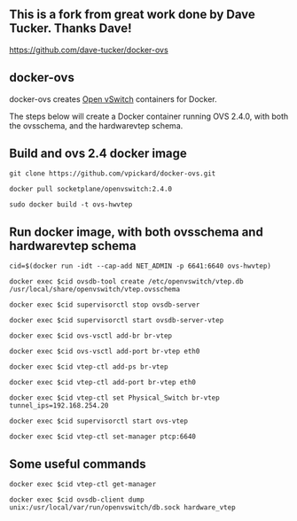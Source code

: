 This is a fork from great work done by Dave Tucker. Thanks Dave!
----------------------------------------------------------------
https://github.com/dave-tucker/docker-ovs

docker-ovs
----------

docker-ovs creates [Open vSwitch](http://openvswitch.org) containers for Docker.

The steps below will create a Docker container running OVS 2.4.0, with both
the ovsschema, and the hardwarevtep schema.


Build and ovs 2.4 docker image
------------------------------

	git clone https://github.com/vpickard/docker-ovs.git

	docker pull socketplane/openvswitch:2.4.0

	sudo docker build -t ovs-hwvtep

Run docker image, with both ovsschema and hardwarevtep schema
--------------------------------------------------------------

	cid=$(docker run -idt --cap-add NET_ADMIN -p 6641:6640 ovs-hwvtep)

	docker exec $cid ovsdb-tool create /etc/openvswitch/vtep.db /usr/local/share/openvswitch/vtep.ovsschema

	docker exec $cid supervisorctl stop ovsdb-server

	docker exec $cid supervisorctl start ovsdb-server-vtep

	docker exec $cid ovs-vsctl add-br br-vtep

	docker exec $cid ovs-vsctl add-port br-vtep eth0

	docker exec $cid vtep-ctl add-ps br-vtep

	docker exec $cid vtep-ctl add-port br-vtep eth0

	docker exec $cid vtep-ctl set Physical_Switch br-vtep tunnel_ips=192.168.254.20

	docker exec $cid supervisorctl start ovs-vtep

	docker exec $cid vtep-ctl set-manager ptcp:6640

Some useful commands
--------------------
	docker exec $cid vtep-ctl get-manager

	docker exec $cid ovsdb-client dump unix:/usr/local/var/run/openvswitch/db.sock hardware_vtep
